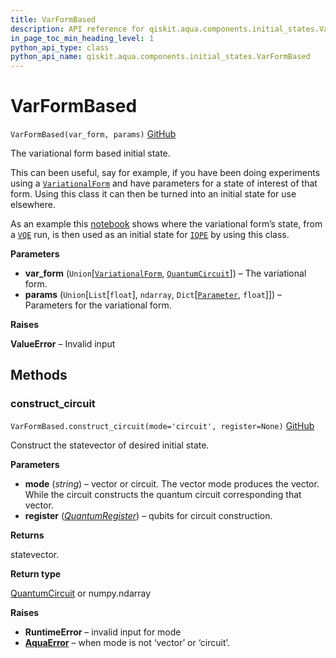 ```yaml
---
title: VarFormBased
description: API reference for qiskit.aqua.components.initial_states.VarFormBased
in_page_toc_min_heading_level: 1
python_api_type: class
python_api_name: qiskit.aqua.components.initial_states.VarFormBased
---
```


# VarFormBased

<span id="qiskit.aqua.components.initial_states.VarFormBased" />

`VarFormBased(var_form, params)` [GitHub](https://github.com/qiskit-community/qiskit-aqua/tree/stable/0.7/qiskit/aqua/components/initial_states/var_form_based.py "view source code")

The variational form based initial state.

This can been useful, say for example, if you have been doing experiments using a [`VariationalForm`](qiskit.aqua.components.variational_forms.VariationalForm "qiskit.aqua.components.variational_forms.VariationalForm") and have parameters for a state of interest of that form. Using this class it can then be turned into an initial state for use elsewhere.

As an example this [notebook](https://github.com/Qiskit/qiskit-community-tutorials/blob/master/aqua/vqe2iqpe.ipynb) shows where the variational form’s state, from a [`VQE`](qiskit.aqua.algorithms.VQE "qiskit.aqua.algorithms.VQE") run, is then used as an initial state for [`IQPE`](qiskit.aqua.algorithms.IQPE "qiskit.aqua.algorithms.IQPE") by using this class.

**Parameters**

*   **var\_form** (`Union`\[[`VariationalForm`](qiskit.aqua.components.variational_forms.VariationalForm "qiskit.aqua.components.variational_forms.variational_form.VariationalForm"), [`QuantumCircuit`](qiskit.circuit.QuantumCircuit "qiskit.circuit.quantumcircuit.QuantumCircuit")]) – The variational form.
*   **params** (`Union`\[`List`\[`float`], `ndarray`, `Dict`\[[`Parameter`](qiskit.circuit.Parameter "qiskit.circuit.parameter.Parameter"), `float`]]) – Parameters for the variational form.

**Raises**

**ValueError** – Invalid input

## Methods

### construct\_circuit

<span id="qiskit.aqua.components.initial_states.VarFormBased.construct_circuit" />

`VarFormBased.construct_circuit(mode='circuit', register=None)` [GitHub](https://github.com/qiskit-community/qiskit-aqua/tree/stable/0.7/qiskit/aqua/components/initial_states/var_form_based.py "view source code")

Construct the statevector of desired initial state.

**Parameters**

*   **mode** (*string*) – vector or circuit. The vector mode produces the vector. While the circuit constructs the quantum circuit corresponding that vector.
*   **register** ([*QuantumRegister*](qiskit.circuit.QuantumRegister "qiskit.circuit.QuantumRegister")) – qubits for circuit construction.

**Returns**

statevector.

**Return type**

[QuantumCircuit](qiskit.circuit.QuantumCircuit "qiskit.circuit.QuantumCircuit") or numpy.ndarray

**Raises**

*   **RuntimeError** – invalid input for mode
*   [**AquaError**](qiskit.aqua.AquaError "qiskit.aqua.AquaError") – when mode is not ‘vector’ or ‘circuit’.

